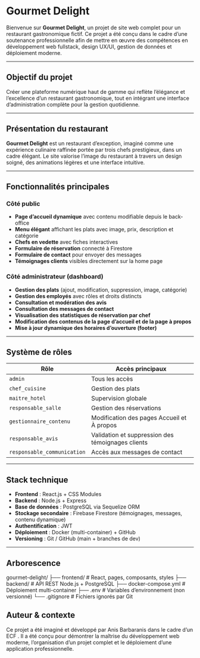 #  Gourmet Delight

Bienvenue sur **Gourmet Delight**, un projet de site web complet pour un restaurant gastronomique fictif. Ce projet a été conçu dans le cadre d’une soutenance professionnelle afin de mettre en œuvre des compétences en développement web fullstack, design UX/UI, gestion de données et déploiement moderne.

---

##  Objectif du projet

Créer une plateforme numérique haut de gamme qui reflète l’élégance et l’excellence d’un restaurant gastronomique, tout en intégrant une interface d’administration complète pour la gestion quotidienne.

---

##  Présentation du restaurant

**Gourmet Delight** est un restaurant d’exception, imaginé comme une expérience culinaire raffinée portée par trois chefs prestigieux, dans un cadre élégant. Le site valorise l’image du restaurant à travers un design soigné, des animations légères et une interface intuitive.

---

##  Fonctionnalités principales

###  Côté public
- **Page d’accueil dynamique** avec contenu modifiable depuis le back-office
- **Menu élégant** affichant les plats avec image, prix, description et catégorie
- **Chefs en vedette** avec fiches interactives
- **Formulaire de réservation** connecté à Firestore
- **Formulaire de contact** pour envoyer des messages
- **Témoignages clients** visibles directement sur la home page

###  Côté administrateur (dashboard)
- **Gestion des plats** (ajout, modification, suppression, image, catégorie)
- **Gestion des employés** avec rôles et droits distincts
- **Consultation et modération des avis**
- **Consultation des messages de contact**
- **Visualisation des statistiques de réservation par chef**
- **Modification des contenus de la page d’accueil et de la page à propos**
- **Mise à jour dynamique des horaires d’ouverture (footer)**

---

##  Système de rôles

| Rôle                     | Accès principaux                                          |
|--------------------------|-----------------------------------------------------------|
| `admin`                 | Tous les accès                                             |
| `chef_cuisine`          | Gestion des plats                                          |
| `maitre_hotel`          | Supervision globale                                       |
| `responsable_salle`     | Gestion des réservations                                   |
| `gestionnaire_contenu`  | Modification des pages Accueil et À propos                |
| `responsable_avis`      | Validation et suppression des témoignages clients         |
| `responsable_communication` | Accès aux messages de contact                        |

---

##  Stack technique

- **Frontend** : React.js + CSS Modules
- **Backend** : Node.js + Express
- **Base de données** : PostgreSQL via Sequelize ORM
- **Stockage secondaire** : Firebase Firestore (témoignages, messages, contenu dynamique)
- **Authentification** : JWT
- **Déploiement** : Docker (multi-container) + GitHub
- **Versioning** : Git / GitHub (main + branches de dev)

---

##  Arborescence

gourmet-delight/
├── frontend/               # React, pages, composants, styles
├── backend/                # API REST Node.js + PostgreSQL
├── docker-compose.yml      # Déploiement multi-container
├── .env                    # Variables d’environnement (non versionné)
└── .gitignore              # Fichiers ignorés par Git


## Auteur & contexte

Ce projet a été imaginé et développé par Anis Barbaranis dans le cadre d’un ECF . Il a été conçu pour démontrer la maîtrise du développement web moderne, l’organisation d’un projet complet et le déploiement d’une application professionnelle.


